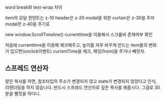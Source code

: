 word break와 text-wrap 차이

item의 모달 컨텐트는 z-10
header은 z-20
modal을 위한 curtain은 z-30을 주자
modal은 z-40을 주기로

new window.ScrollTimeline()
currenttime을 이용해서 스크롤바 존재여부 확인

처음에 currenttime을 이용해 체크해주고, 높이를 자꾸 바꾸게 만드는 item들의 변화가 있으면(onclick이벤트) currentTime을 체크, 패딩(1rem)을 주거나 빼앗자.

## 스프레드 연산자

얕은 복사를 하면, 참조타입의 주소가 변경되지 않고 state가 변경되지 않았다고 인식, 리렌더링을 하지 않습니다. 반드시 스프레드 연산자로 깊은 복사를 해줍시다. 그걸로 30분을 뻘짓을 하다니.

